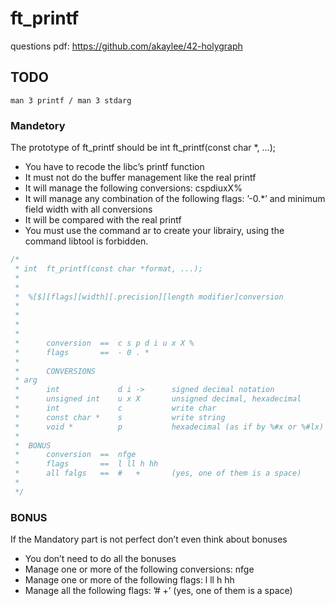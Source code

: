 # ft_printf

questions pdf: <https://github.com/akaylee/42-holygraph>

## TODO

`man 3 printf / man 3 stdarg`

### Mandetory

The prototype of ft_printf should be int ft_printf(const char *, ...);

- You have to recode the libc’s printf function
- It must not do the buffer management like the real printf
- It will manage the following conversions: cspdiuxX%
- It will manage any combination of the following flags: ’-0.*’ and minimum field width with all conversions
- It will be compared with the real printf
- You must use the command ar to create your librairy, using the command libtool is forbidden.

```C
/*
 * int  ft_printf(const char *format, ...);
 *
 *
 *  %[$][flags][width][.precision][length modifier]conversion
 *
 *
 *
 *
 *      conversion  ==  c s p d i u x X %
 *      flags       ==  - 0 . *
 *
 *      CONVERSIONS
 * arg
 *      int             d i ->      signed decimal notation
 *      unsigned int    u x X       unsigned decimal, hexadecimal
 *      int             c           write char
 *      const char *    s           write string
 *      void *          p           hexadecimal (as if by %#x or %#lx)
 *
 *  BONUS
 *      conversion  ==  nfge
 *      flags       ==  l ll h hh
 *      all falgs   ==  #   +       (yes, one of them is a space)
 *
 */
```

### BONUS

If the Mandatory part is not perfect don’t even think about bonuses

- You don’t need to do all the bonuses
- Manage one or more of the following conversions: nfge
- Manage one or more of the following flags: l ll h hh
- Manage all the following flags: ’# +’ (yes, one of them is a space)

